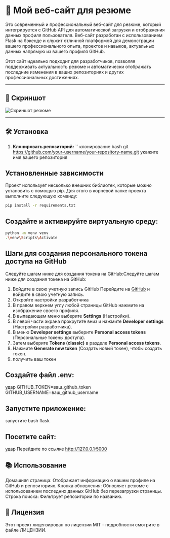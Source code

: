 # 📝 Мой веб-сайт для резюме
Это современный и профессиональный веб-сайт для резюме, который интегрируется с GitHub API для автоматической загрузки и отображения данных профиля пользователя. Веб-сайт разработан с использованием Flask на бэкенде и служит отличной платформой для демонстрации вашего профессионального опыта, проектов и навыков, актуальных данных напрямую из вашего профиля GitHub.

Этот сайт идеально подходит для разработчиков, позволяя поддерживать актуальность резюме и автоматически отображать последние изменения в ваших репозиториях и других профессиональных достижениях.

---

## 📸 Скриншот

![Скриншот резюме](screenshot.png)

---

## 🛠 Установка

1. **Клонировать репозиторий:**
   ``
клонирование bash git https://github.com/your-username/your-repository-name.git
   укажите имя вашего репозитория
## Установленные зависимости
Проект использует несколько внешних библиотек, которые можно установить с помощью pip. Для этого в корневой папке проекта выполните следующую команду:
```bash
pip install -r requirements.txt
```

## Создайте и активируйте виртуальную среду:

```bash
python -m venv venv
.\venv\Scripts\Activate
```

## Шаги для создания персонального токена доступа на GitHub
Следуйте шагам ниже для создания токена на GitHub:Следуйте шагам ниже для создания токена на GitHub:
1. Войдите в свою учетную запись GitHub
Перейдите на [GitHub](https://github.com) и войдите в свою учетную запись.
2. Откройте настройки разработчика
3. В правом верхнем углу любой страницы GitHub нажмите на изображение своего профиля.
4. В выпадающем меню выберите **Settings** (Настройки).
5. В левой части экрана прокрутите вниз и нажмите **Developer settings** (Настройки разработчика).
6.  В меню **Developer settings** выберите **Personal access tokens** (Персональные токены доступа).
7. Затем выберите **Tokens (classic)** в разделе **Personal access tokens**.
8. Нажмите **Generate new token** (Создать новый токен), чтобы создать токен.
9. получить ваш токен 


## Создайте файл .env:

удар
GITHUB_TOKEN=ваш_github_token
GITHUB_USERNAME=ваш_github_username

## Запустите приложение:


запустите bash flask

## Посетите сайт:
удар
Перейдите по ссылке http://127.0.0.1:5000

## 📚 Использование
Домашняя страница: Отображает информацию о вашем профиле на GitHub и репозиториях.
Кнопка обновления: Обновляет резюме с использованием последних данных GitHub без перезагрузки страницы.
Строка поиска: Фильтрует репозитории по названию.

## 📜 Лицензия
Этот проект лицензирован по лицензии MIT - подробности смотрите в файле ЛИЦЕНЗИИ.